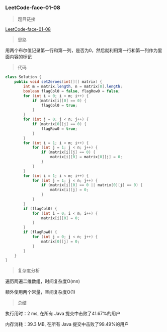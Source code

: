 ### LeetCode-face-01-08

> 题目链接

[LeetCode-face-01-08](https://leetcode-cn.com/problems/zero-matrix-lcci/)

> 思路

用两个布尔值记录第一行和第一列，是否为0，然后就利用第一行和第一列作为里面内容的标记

> 代码

```java
class Solution {
    public void setZeroes(int[][] matrix) {
        int m = matrix.length, n = matrix[0].length;
        boolean flagCol0 = false, flagRow0 = false;
        for (int i = 0; i < m; i++) {
            if (matrix[i][0] == 0) {
                flagCol0 = true;
            }
        }
        for (int j = 0; j < n; j++) {
            if (matrix[0][j] == 0) {
                flagRow0 = true;
            }
        }
        for (int i = 1; i < m; i++) {
            for (int j = 1; j < n; j++) {
                if (matrix[i][j] == 0) {
                    matrix[i][0] = matrix[0][j] = 0;
                }
            }
        }
        for (int i = 1; i < m; i++) {
            for (int j = 1; j < n; j++) {
                if (matrix[i][0] == 0 || matrix[0][j] == 0) {
                    matrix[i][j] = 0;
                }
            }
        }
        if (flagCol0) {
            for (int i = 0; i < m; i++) {
                matrix[i][0] = 0;
            }
        }
        if (flagRow0) {
            for (int j = 0; j < n; j++) {
                matrix[0][j] = 0;
            }
        }
    }
}
```

> 复杂度分析

遍历两遍二维数组，时间复杂度O(mn)

额外使用两个常量，空间复杂度O(1)

> 总结

执行用时：2 ms, 在所有 Java 提交中击败了41.67%的用户

内存消耗：39.3 MB, 在所有 Java 提交中击败了99.49%的用户
